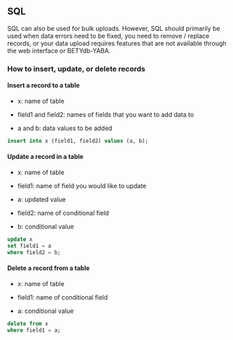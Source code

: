 ## SQL

SQL can also be used for bulk uploads. However, SQL should primarily be used when data errors need to be fixed, you need to remove / replace records, or your data upload requires features that are not available through the web interface or BETYdb-YABA.

### How to insert, update, or delete records

#### Insert a record to a table

* x: name of table

* field1 and field2: names of fields that you want to add data to

* a and b: data values to be added

```sql
insert into x (field1, field2) values (a, b);
```

#### Update a record in a table

* x: name of table

* field1: name of field you would like to update

* a: updated value

* field2: name of conditional field

* b: conditional value

```sql
update x
set field1 = a
where field2 = b;
```

#### Delete a record from a table

* x: name of table

* field1: name of conditional field

* a: conditional value

```sql
delete from x
where field1 = a;
```

